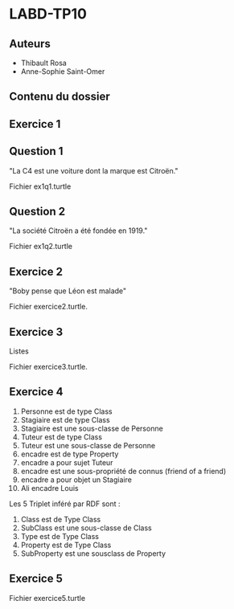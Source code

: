 # LABD-TP10


Auteurs
-------

- Thibault Rosa
- Anne-Sophie Saint-Omer


Contenu du dossier
------------------

Exercice 1
----------

Question 1
----------

"La C4 est une voiture dont la marque est Citroën."

Fichier ex1q1.turtle


Question 2
----------

"La société Citroën a été fondée en 1919."

Fichier ex1q2.turtle



Exercice 2
----------

"Boby pense que Léon est malade"


Fichier exercice2.turtle.


Exercice 3 
----------
Listes

Fichier exercice3.turtle.


Exercice 4
----------

1. Personne est de type Class
2. Stagiaire est de type Class
3. Stagiaire est une sous-classe de Personne
4. Tuteur est de type Class
5. Tuteur est une sous-classe de Personne
6. encadre est de type Property
7. encadre a pour sujet Tuteur
8. encadre est une sous-propriété de connus (friend of a friend)
9. encadre a pour objet un Stagiaire
10. Ali encadre Louis

Les 5 Triplet inféré par RDF sont :

1. Class est de Type Class
2. SubClass est une sous-classe de Class
3. Type est de Type Class
4. Property est de Type Class
5. SubProperty est une sousclass de Property


Exercice 5
----------

Fichier exercice5.turtle






